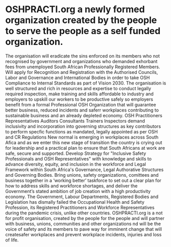 # OSHPRACTI.org a newly formed organization created by the people to serve the people as a self funded organization.
The organisation will eradicate the sins enforced on its members who not recognised by government and organizations who demanded exhorbant fees from unemployed South African Professionally Registered Members.
Will apply for Recognition and Registration with the Authorised Councils, Labor and Governance and International Bodies in order to take OSH Compliance to Internal Standards as part of Vision 2030.
The organisation is well structured and rich in resources and expertise to conduct legally required inspection, make training and skills affordable to industry and employers to upskill our workers to be productive safely so employers benefit from a formal Professional OSH Organization that will guarantee better business, reduced incidents and saferr workplaces contributing to sustainable business and an already depleted economy.
OSH Practitioners Representatives Auditors Consultants Trainers Inspectors demand inclusivity and incorporation into governing structures as key contributors  to perform specfic functions as mandated, legally appointed as per OSH and CR Regulations
New normal is emerging in workplaces across South Afica and as we enter this new stage of transition the country is crying out for leadership and a practical plan to ensure that South Africans at work are safe, secure and supported.
Develop Strategy for "Inclusive Safety Professionals and OSH Representatives" with knowledge and skills to advance diversity, equity, and inclusion in the workforce and Legal Framework within South Africa's Governance, Legal Authorative Structures and Governing Bodies.
Bring unions, safety organizations, comittees and business together in a ‘working better’ taskforce to set out a clear plan for how to address skills and workforce shortages, and deliver the Government’s stated ambition of job creation with a high productivity economy.
The Government, Labour Departments, Registered Bodies and Legislation has dismally failed the Occupational Health and Safety Profession, its Registered Practitioners and Workforce Representatives during the pandemic crisis, unlike other countries.
OSHPRACTI.org is a not for profit organisation, created by the people for the people and will partner with business, unions, communities and other organizations nd will be the voice of safety and its members to pave way for imminent change that will createsafer workplaces and prevent workplace incidents, injuries and loss of life.
